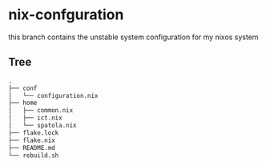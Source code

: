 # nix-confguration

this branch contains the unstable system configuration for my nixos system


## Tree

```txt
.
├── conf
│   └── configuration.nix
├── home
│   ├── common.nix
│   ├── ict.nix
│   └── spatola.nix
├── flake.lock
├── flake.nix
├── README.md
└── rebuild.sh
```